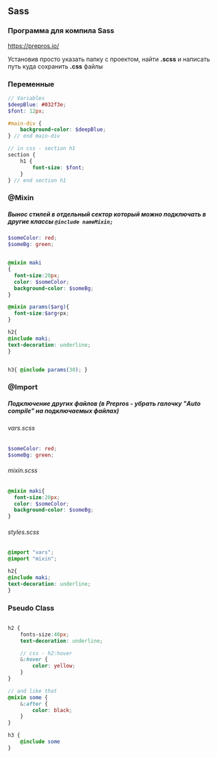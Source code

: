 ## Sass

### Программа для компила Sass
https://prepros.io/

Установив просто указать папку с проектом, найти **.scss** и написать путь куда сохранить **.css** файлы

### Переменные 
```scss
// Variables
$deepBlue: #032f3e;
$font: 12px;

#main-div {
    background-color: $deepBlue;
} // end main-div

// in css - section h1
section {
    h1 {
        font-size: $font;
    }
} // end section h1

```


### @Mixin
##### Вынос стилей в отдельный сектор который можно подключать в другие классы `@include nameMixin;`

```scss
$someColor: red;
$someBg: green;


@mixin maki
{
  font-size:20px;
  color: $someColor;
  background-color: $someBg;
}

@mixin params($arg){
  font-size:$arg+px;
}

h2{
@include maki;
text-decoration: underline;
}


h3{ @include params(30); }
```

### @Import
##### Подключение других файлов (в Prepros - убрать галочку "Auto compile" на подключаемых файлах)
###### vars.scss 
```scss
$someColor: red;
$someBg: green;

```
###### mixin.scss 
```scss
@mixin maki{
  font-size:20px;
  color: $someColor;
  background-color: $someBg;
}
```
###### styles.scss 
```scss
@import "vars";
@import "mixin";

h2{
@include maki;
text-decoration: underline;
}
```

### Pseudo Class
```scss

h2 {
    fonts-size:40px;
    text-decoration: underline;

    // css - h2:hover
    &:hover {
        color: yellow;
    }
}

// and like that 
@mixin some {
    &:after {
        color: black;
    }
}

h3 {
    @include some
}

```
